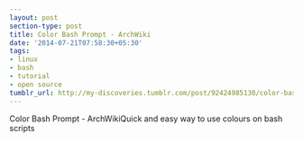 ```yaml
---
layout: post
section-type: post
title: Color Bash Prompt - ArchWiki
date: '2014-07-21T07:58:30+05:30'
tags:
- linux
- bash
- tutorial
- open source
tumblr_url: http://my-discoveries.tumblr.com/post/92424985130/color-bash-prompt-archwiki
---
```

Color Bash Prompt - ArchWikiQuick and easy way to use colours on bash scripts 
